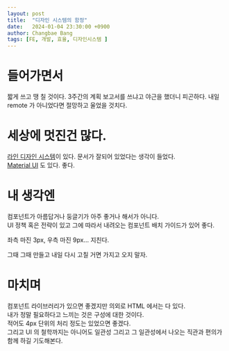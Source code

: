 ```yaml
---
layout: post
title:  "디자인 시스템의 함정"
date:   2024-01-04 23:30:00 +0900
author: Changbae Bang
tags: [FE, 개발, 효율, 디자인시스템 ]
---
```


# 들어가면서
짧게 쓰고 땡 칠 것이다. 3주간의 계획 보고서를 쓰냐고 야근을 했더니 피곤하다. 내일 remote 가 아니었다면 절망하고 울었을 것치다.

# 세상에 멋진건 많다.
[라인 디자인 시스템](https://designsystem.line.me/LDSG/components/systems/liff-view-en/)이 있다. 문서가 잘되어 있었다는 생각이 들었다.  
[Material UI](https://m3.material.io/foundations/layout/understanding-layout/overview) 도 있다. 좋다.  

# 내 생각엔
컴포넌트가 아름답거나 둥글기가 아주 좋거나 해서가 아니다.  
UI 정책 혹은 전략이 있고 그에 따라서 내려오는 컴포넌트 배치 가이드가 있어 좋다.  

좌측 마진 3px, 우측 마진 9px... 지친다.  

그때 그때 만들고 내일 다시 고칠 거면 가지고 오지 말자.

# 마치며
컴포넌트 라이브러리가 있으면 좋겠지만 의외로 HTML 에서는 다 있다.  
내가 정말 필요하다고 느끼는 것은 구성에 대한 것이다.  
적어도 4px 단위의 처리 정도는 있었으면 좋겠다.  
그리고 UI 의 철학까지는 아니어도 일관성 그리고 그 일관성에서 나오는 직관과 편의가 함께 하길 기도해본다.  